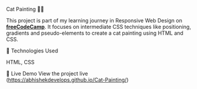 Cat Painting 🎨🐱

This project is part of my learning journey in Responsive Web Design on **[freeCodeCamp](https://www.freecodecamp.org/)**. It focuses on intermediate CSS techniques like positioning, gradients and pseudo-elements to create a cat painting using HTML and CSS.

📌 Technologies Used

HTML,
CSS

🎨 Live Demo
View the project live  
(https://abhishekdevelops.github.io/Cat-Painting/)
